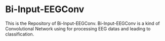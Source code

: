 # Bi-Input-EEGConv

This is the Repository of Bi-Input-EEGConv. Bi-Input-EEGConv is a kind of Convolutional Network using for processing EEG datas and leading to classification.
